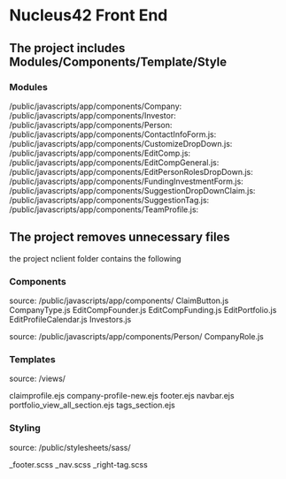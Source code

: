 # Nucleus42 Front End 

## The project includes Modules/Components/Template/Style

### Modules
   /public/javascripts/app/components/Company:
   /public/javascripts/app/components/Investor:
   /public/javascripts/app/components/Person:
   /public/javascripts/app/components/ContactInfoForm.js:
   /public/javascripts/app/components/CustomizeDropDown.js:
   /public/javascripts/app/components/EditComp.js:
   /public/javascripts/app/components/EditCompGeneral.js:
   /public/javascripts/app/components/EditPersonRolesDropDown.js:
   /public/javascripts/app/components/FundingInvestmentForm.js:
   /public/javascripts/app/components/SuggestionDropDownClaim.js:
   /public/javascripts/app/components/SuggestionTag.js:
   /public/javascripts/app/components/TeamProfile.js:

## The project removes unnecessary files
   the project nclient folder contains the following 
   
### Components
  source: /public/javascripts/app/components/
  ClaimButton.js
  CompanyType.js
  EditCompFounder.js
  EditCompFunding.js
  EditPortfolio.js
  EditProfileCalendar.js
  Investors.js
  
  source: /public/javascripts/app/components/Person/
  CompanyRole.js
  
### Templates
  source: /views/
  
  claimprofile.ejs
  company-profile-new.ejs
  footer.ejs
  navbar.ejs
  portfolio_view_all_section.ejs
  tags_section.ejs
  
### Styling
  source: /public/stylesheets/sass/
  
  _footer.scss
  _nav.scss
  _right-tag.scss
  
